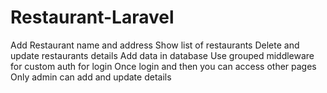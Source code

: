 # Restaurant-Laravel


Add Restaurant name and address
Show list of restaurants
Delete and update restaurants details
Add data in database 
Use grouped middleware for custom auth for login 
Once login and then you can access other pages
Only admin can add and update details
